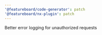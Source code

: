```yaml
---
'@featureboard/code-generator': patch
'@featureboard/nx-plugin': patch
---
```


Better error logging for unauthorized requests
